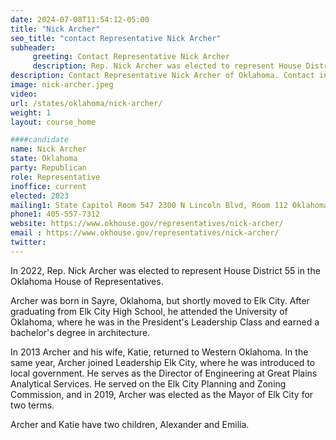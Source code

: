 ```yaml
---
date: 2024-07-08T11:54:12-05:00
title: "Nick Archer"
seo_title: "contact Representative Nick Archer"
subheader:
     greeting: Contact Representative Nick Archer
     description: Rep. Nick Archer was elected to represent House District 55 in the Oklahoma House of Representatives.
description: Contact Representative Nick Archer of Oklahoma. Contact information for Nick Archer includes email address, phone number, and mailing address.
image: nick-archer.jpeg
video:
url: /states/oklahoma/nick-archer/
weight: 1
layout: course_home

####candidate
name: Nick Archer
state: Oklahoma
party: Republican
role: Representative
inoffice: current
elected: 2023
mailing1: State Capitol Room 547 2300 N Lincoln Blvd, Room 112 Oklahoma City, OK 73105
phone1: 405-557-7312
website: https://www.okhouse.gov/representatives/nick-archer/
email : https://www.okhouse.gov/representatives/nick-archer/
twitter:
---
```

In 2022, Rep. Nick Archer was elected to represent House District 55 in the Oklahoma House of Representatives.

Archer was born in Sayre, Oklahoma, but shortly moved to Elk City. After graduating from Elk City High School, he attended the University of Oklahoma, where he was in the President's Leadership Class and earned a bachelor's degree in architecture.

In 2013 Archer and his wife, Katie, returned to Western Oklahoma. In the same year, Archer joined Leadership Elk City, where he was introduced to local government. He serves as the Director of Engineering at Great Plains Analytical Services. He served on the Elk City Planning and Zoning Commission, and in 2019, Archer was elected as the Mayor of Elk City for two terms.

Archer and Katie have two children, Alexander and Emilia.
